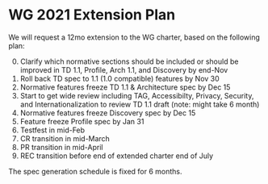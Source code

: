 # WG 2021 Extension Plan
We will request a 12mo extension to the WG charter, based on the following plan:

0. Clarify which normative sections should be included or should be improved in TD 1.1, Profile, Arch 1.1, and Discovery by end-Nov
1. Roll back TD spec to 1.1 (1.0 compatible) features by Nov 30
2. Normative features freeze TD 1.1 & Architecture spec by Dec 15
3. Start to get wide review including TAG, Accessibilty, Privacy, Security, and Internationalization to review TD 1.1 draft (note: might take 6 month)
4. Normative features freeze Discovery spec by Dec 15 
5. Feature freeze Profile spec by Jan 31 
6. Testfest in mid-Feb 
7. CR transition in mid-March
8. PR transition in mid-April
9. REC transition before end of extended charter end of July

The spec generation schedule is fixed for 6 months.
